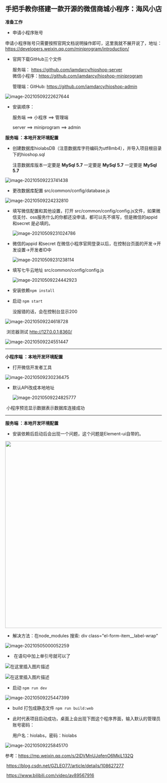 ## 手把手教你搭建一款开源的微信商城小程序：海风小店 

**准备工作**

- 申请小程序账号

申请小程序账号只需要按照官网文档说明操作即可，这里我就不展开说了，地址：https://developers.weixin.qq.com/miniprogram/introduction/

- 官网下载GitHub三个文件 

  服务端： https://github.com/iamdarcy/hioshop-server  
  微信小程序：https://github.com/iamdarcy/hioshop-miniprogram

  管理端：GitHub: https://github.com/iamdarcy/hioshop-admin

![image-20210509222627644](https://raw.githubusercontent.com/kuishou68/hiolabs/main/images/image-20210509222627644.png)

- 安装顺序：  

  服务端  ==>  小程序  ==>  管理端    

  server  ==>  miniprogram  ==>  admin



**服务端 ：本地开发环境配置**

- 创建数据库hiolabsDB（注意数据库字符编码为utf8mb4），并导入项目根目录下的hioshop.sql  

  注意数据库版本一定要是 **MySql 5.7**  一定要是 **MySql 5.7**   一定要是 **MySql 5.7**

![image-20210509223741438](https://raw.githubusercontent.com/kuishou68/hiolabs/main/images/image-20210509223741438.png)

- 更改数据库配置  src/common/config/database.js

![image-20210509224232810](https://raw.githubusercontent.com/kuishou68/hiolabs/main/images/image-20210509224232810.png)

- 填写微信配置和其他设置，打开 src/common/config/config.js文件，如果微信支付、oss服务什么的你都还没申请，都可以先不填写，但是微信的appid 和secret 是必填的。

  ![image-20210509231024786](https://raw.githubusercontent.com/kuishou68/hiolabs/main/images/image-20210509231024786.png)

- 微信的appid 和secret 在微信小程序官网登录以后，在控制台页面的开发->开发设置->开发者ID中

  ![image-20210509231238114](https://raw.githubusercontent.com/kuishou68/hiolabs/main/images/image-20210509231238114.png)

- 填写七牛云地址  src/common/config/config.js

  ![image-20210509224442923](https://raw.githubusercontent.com/kuishou68/hiolabs/main/images/image-20210509224442923.png)

  

- 安装依赖``npm install``

- 启动  ``npm start``

  没报错的话，会在控制台显示200 

![image-20210509224618728](https://raw.githubusercontent.com/kuishou68/hiolabs/main/images/image-20210509224618728.png)

​	浏览器测试   http://127.0.0.1:8360/  

![image-20210509224551447](https://raw.githubusercontent.com/kuishou68/hiolabs/main/images/image-20210509224551447.png)

------------------------------------------------------------------------------------------------------------------

**小程序端 ：本地开发环境配置**

- 打开微信开发者工具

![image-20210509230236475](https://raw.githubusercontent.com/kuishou68/hiolabs/main/images/image-20210509230236475.png)

- 默认API改成本地地址

  ![image-20210509224825777](https://raw.githubusercontent.com/kuishou68/hiolabs/main/images/image-20210509224825777.png)

​	小程序预览显示数据表示数据库连接成功



--------------------------------

**服务端 ：本地开发环境配置**

- 安装依赖后启动后会出现一个问题，这个问题是Element-ui自带的。

<img width="600" src="https://raw.githubusercontent.com/kuishou68/hiolabs/main/images/error.jpg"/>

- 解决方法：在node_modules 搜索:  div class="el-form-item__label-wrap" 

![image-20210505000052259](https://raw.githubusercontent.com/kuishou68/hiolabs/main/images/image-20210505000052259.png)

- ​	在语句中加上单引号就可以了

![在这里插入图片描述](https://img-blog.csdnimg.cn/img_convert/877483914dbf680e7912f2df8691e705.png#pic_center)

![在这里插入图片描述](https://img-blog.csdnimg.cn/img_convert/580d4d51547f108d37646a42f9a4b58d.png#pic_center)

- 启动 ``npm run dev``

![image-20210509225447399](https://raw.githubusercontent.com/kuishou68/hiolabs/main/images/image-20210509225447399.png)

- build 打包成静态文件  ``npm run build:web``

- 此时代表项目启动成功，桌面上会出现下图这个程序界面，输入默认的管理员账号密码：

  用户名：hiolabs，密码：hiolabs

![image-20210509225845170](https://raw.githubusercontent.com/kuishou68/hiolabs/main/images/image-20210509225845170.png)



参考：https://mp.weixin.qq.com/s/2lDVMnUJqfenO6MkiL132Q

​		   https://blog.csdn.net/GZLEO77/article/details/108627277

​		   https://www.bilibili.com/video/av89567916
